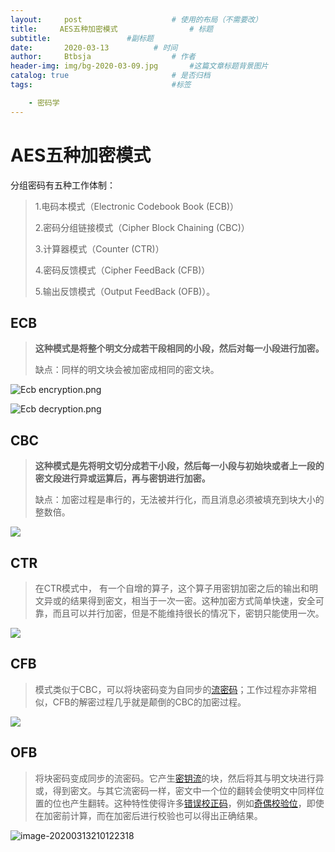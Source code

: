 ```yaml
---
layout:     post   				    # 使用的布局（不需要改）
title:     AES五种加密模式			    # 标题 
subtitle:                 #副标题
date:       2020-03-13			# 时间
author:     Btbsja					# 作者
header-img: img/bg-2020-03-09.jpg 	    #这篇文章标题背景图片
catalog: true 						# 是否归档
tags:								#标签

    - 密码学
---
```


# AES五种加密模式

分组密码有五种工作体制：

> 1.电码本模式（Electronic Codebook Book (ECB)）
>
> 2.密码分组链接模式（Cipher Block Chaining (CBC)）
>
> 3.计算器模式（Counter (CTR)）
>
> 4.密码反馈模式（Cipher FeedBack (CFB)）
>
> 5.输出反馈模式（Output FeedBack (OFB)）。

## ECB

> **这种模式是将整个明文分成若干段相同的小段，然后对每一小段进行加密。**
>
> 缺点：同样的明文块会被加密成相同的密文块。

![Ecb encryption.png](https://gitee.com/btbsja/BlogImg/raw/master/blog/2020/03/20200313211003.png)

![Ecb decryption.png](https://gitee.com/btbsja/BlogImg/raw/master/blog/2020/03/20200313211004.png)

## CBC

> **这种模式是先将明文切分成若干小段，然后每一小段与初始块或者上一段的密文段进行异或运算后，再与密钥进行加密。**
>
> 缺点：加密过程是串行的，无法被并行化，而且消息必须被填充到块大小的整数倍。

![](https://gitee.com/btbsja/BlogImg/raw/master/blog/2020/03/20200313205820.png)

## CTR

> 在CTR模式中， 有一个自增的算子，这个算子用密钥加密之后的输出和明文异或的结果得到密文，相当于一次一密。这种加密方式简单快速，安全可靠，而且可以并行加密，但是不能维持很长的情况下，密钥只能使用一次。

![](https://gitee.com/btbsja/BlogImg/raw/master/blog/2020/03/20200313210005.png)

## CFB

> 模式类似于CBC，可以将块密码变为自同步的[流密码](https://zh.wikipedia.org/wiki/流密码)；工作过程亦非常相似，CFB的解密过程几乎就是颠倒的CBC的加密过程。

![](https://gitee.com/btbsja/BlogImg/raw/master/blog/2020/03/20200313210052.png)

## OFB

> 将块密码变成同步的流密码。它产生[密钥流](https://zh.wikipedia.org/wiki/密钥流)的块，然后将其与明文块进行异或，得到密文。与其它流密码一样，密文中一个位的翻转会使明文中同样位置的位也产生翻转。这种特性使得许多[错误校正码](https://zh.wikipedia.org/wiki/前向錯誤更正)，例如[奇偶校验位](https://zh.wikipedia.org/wiki/奇偶校验位)，即使在加密前计算，而在加密后进行校验也可以得出正确结果。

![image-20200313210122318](https://gitee.com/btbsja/BlogImg/raw/master/blog/2020/03/20200313210124.png)



